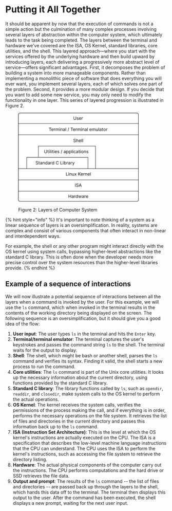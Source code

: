 # Putting it All Together

It should be apparent by now that the execution of commands is not a simple action but the culmination of many complex processes involving several layers of abstraction within the computer system, which ultimately leads to the task being completed. The layers between the terminal and hardware we've covered are the ISA, OS Kernel, standard libraries, core utilities, and the shell. This layered approach—where you start with the services offered by the underlying hardware and then build upward by introducing layers, each delivering a progressively more abstract level of service—offers significant advantages. First, it decomposes the problem of building a system into more manageable components. Rather than implementing a monolithic piece of software that does everything you will ever want, you implement several layers, each of which solves one part of the problem. Second, it provides a more modular design. If you decide that you want to add some new service, you may only need to modify the functionality in one layer. This series of layered progression is illustrated in Figure 2.



<figure><img src="../.gitbook/assets/image (1).png" alt="" width="375"><figcaption><p>Figure 2: Layers of Computer System</p></figcaption></figure>

{% hint style="info" %}
It's important to note thinking of a system as a linear sequence of layers is an oversimplification. In reality, systems are complex and consist of various components that often interact in non-linear and interdependent ways.

For example, the shell or any other program might interact directly with the OS kernel using system calls, bypassing higher-level abstractions like the standard C library. This is often done when the developer needs more precise control over the system resources than the higher-level libraries provide.
{% endhint %}

## Example of a sequence of interactions&#x20;

We will now illustrate a potential sequence of interactions between all the layers when a command is invoked by the user. For this example, we will use the `ls` command, which when invoked in the terminal results in the contents of the working directory being displayed on the screen. The following sequence is an oversimplification, but it should give you a good idea of the flow:

1. **User input**: The user types `ls` in the terminal and hits the `Enter` key.
2. **Terminal/terminal emulator**: The terminal captures the user's keystrokes and passes the command string `ls` to the shell. The terminal waits for the output to display.
3. **Shell**: The shell, which might be bash or another shell, parses the `ls` command and verifies its syntax. Finding it valid, the shell starts a new process to run the command.
4. **Core utilities**: The `ls` command is part of the Unix core utilities. It looks up the necessary information about the current directory, using functions provided by the standard C library.
5. **Standard C library**: The library functions called by `ls`, such as `opendir`, `readdir`, and `closedir`, make system calls to the OS kernel to perform the actual operations.
6. **OS Kernel**: The kernel receives the system calls, verifies the permissions of the process making the call, and if everything is in order, performs the necessary operations on the file system. It retrieves the list of files and directories in the current directory and passes this information back up to the `ls` command.
7. **ISA (Instruction Set Architecture)**: This is the level at which the OS kernel's instructions are actually executed on the CPU. The ISA is a specification that describes the low-level machine language instructions that the CPU can understand. The CPU uses the ISA to perform the kernel's instructions, such as accessing the file system to retrieve the directory listing.
8. **Hardware**: The actual physical components of the computer carry out the instructions. The CPU performs computations and the hard drive or SSD retrieves the file data.
9. **Output and prompt**: The results of the `ls` command -- the list of files and directories -- are passed back up through the layers to the shell, which hands this data off to the terminal. The terminal then displays this output to the user. After the command has been executed, the shell displays a new prompt, waiting for the next user input.
